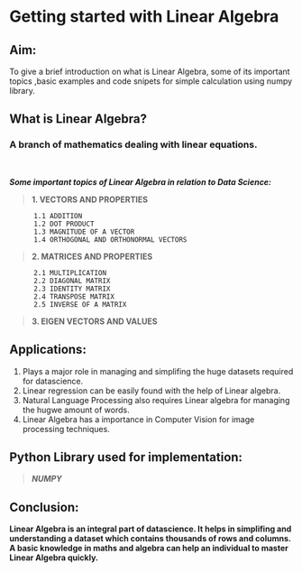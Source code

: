 <h1 align="left">Getting started with Linear Algebra</h1>

## Aim:
To give a brief introduction on what is Linear Algebra, some of its important topics ,basic examples and code snipets for simple calculation using numpy library.

## What is Linear Algebra?
<h3>A branch of mathematics dealing with linear equations.</h3>
</br>

***Some important topics of Linear Algebra in relation to Data Science:*** 
> **1. VECTORS AND PROPERTIES** 

          1.1 ADDITION
          1.2 DOT PRODUCT
          1.3 MAGNITUDE OF A VECTOR
          1.4 ORTHOGONAL AND ORTHONORMAL VECTORS
>**2. MATRICES AND PROPERTIES**

          2.1 MULTIPLICATION
          2.2 DIAGONAL MATRIX
          2.3 IDENTITY MATRIX
          2.4 TRANSPOSE MATRIX
          2.5 INVERSE OF A MATRIX
>**3. EIGEN VECTORS AND VALUES**

## Applications:
   1. Plays a major role in managing and simplifing the huge datasets required for datascience.
   2. Linear regression can be easily found with the help of Linear algebra.
   3. Natural Language Processing also requires Linear algebra for managing the hugwe amount of words.
   4. Linear Algebra has a importance in Computer Vision for image processing techniques.

## Python Library used for implementation:
   >***NUMPY***
   
## Conclusion:
**Linear Algebra is an integral part of datascience. It helps in simplifing and understanding a dataset
     which contains thousands of rows and columns. A basic knowledge in maths and algebra can help an individual to master Linear Algebra quickly.**
